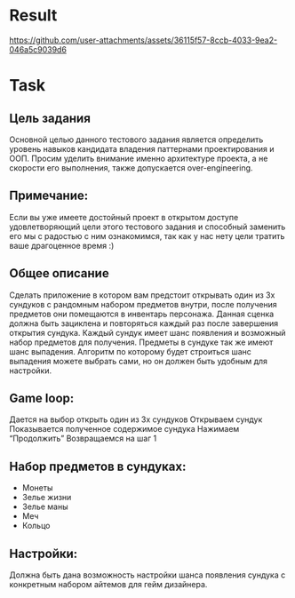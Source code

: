 # Result

https://github.com/user-attachments/assets/36115f57-8ccb-4033-9ea2-046a5c9039d6

# Task
## Цель задания
Основной целью данного тестового задания является определить уровень навыков кандидата владения паттернами проектирования и ООП. 
Просим уделить внимание именно архитектуре проекта, а не скорости его выполнения, также допускается over-engineering.

## Примечание:
Если вы уже имеете достойный проект в открытом доступе удовлетворяющий цели этого тестового задания и способный заменить его мы с радостью с ним ознакомимся, так как у нас нету цели тратить ваше драгоценное время :)

## Общее описание
Сделать приложение в котором вам предстоит открывать один из 3х сундуков с рандомным набором предметов внутри, после получения предметов они помещаются в инвентарь персонажа. Данная сценка должна быть зациклена и повторяться каждый раз после завершения открытия сундука.
Каждый сундук имеет шанс появления и возможный набор предметов для получения. Предметы в сундуке так же имеют шанс выпадения. Алгоритм по которому будет строиться шанс выпадения можете выбрать сами, но он должен быть удобным для настройки.

## Game loop:
Дается на выбор открыть один из 3х сундуков
Открываем сундук
Показывается полученное содержимое сундука
Нажимаем “Продолжить”
Возвращаемся на шаг 1

## Набор предметов в сундуках:
- Монеты
- Зелье жизни
- Зелье маны
- Меч
- Кольцо

## Настройки:
Должна быть дана возможность настройки шанса появления сундука с конкретным набором айтемов для гейм дизайнера.
